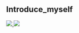 ## Introduce_myself

<a href="https://github.com/7eerup">
<img src="https://img.shields.io/badge/github-181717?style=for-the-badge&logo=github&logoColor=white">

<a href="7eerup@gmail.com">
<img src="https://img.shields.io/badge/Gmail-EA4335?style=for-the-badge&logo=mail&logoColor=white">
